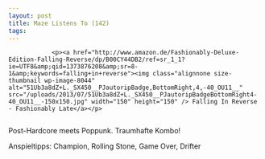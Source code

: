 ```yaml
---
layout: post
title: Maze Listens To (142)
tags:
---
```



                <p><a href="http://www.amazon.de/Fashionably-Deluxe-Edition-Falling-Reverse/dp/B00CY44DB2/ref=sr_1_1?ie=UTF8&amp;qid=1373876208&amp;sr=8-1&amp;keywords=falling+in+reverse"><img class="alignnone size-thumbnail wp-image-8044" alt="51Ub3a8dZ+L._SX450__PJautoripBadge,BottomRight,4,-40_OU11__" src="/uploads/2013/07/51Ub3a8dZ+L._SX450__PJautoripBadgeBottomRight4-40_OU11__-150x150.jpg" width="150" height="150" /> Falling In Reverse - Fashionably Late</a></p>
<img alt="" src="/uploads/2010/02/maze_listens_to_5stars.png" />
<p>Post-Hardcore meets Poppunk. Traumhafte Kombo!</p>
<p>Anspieltipps: Champion, Rolling Stone, Game Over, Drifter</p>
